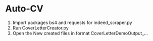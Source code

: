 # Auto-CV
1. Import packages bs4 and requests for indeed_scraper.py
2. Run CoverLetterCreator.py
3. Open the New created files in format CoverLetterDemoOutput_...

